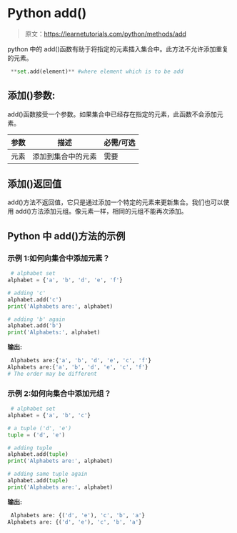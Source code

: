 # Python add()

> 原文：<https://learnetutorials.com/python/methods/add>

python 中的 add()函数有助于将指定的元素插入集合中。此方法不允许添加重复的元素。

```py
 **set.add(element)** #where element which is to be add 

```

## 添加()参数:

add()函数接受一个参数。如果集合中已经存在指定的元素，此函数不会添加元素。

| 参数 | 描述 | 必需/可选 |
| --- | --- | --- |
| 元素 | 添加到集合中的元素 | 需要 |

## 添加()返回值

add()方法不返回值，它只是通过添加一个特定的元素来更新集合。我们也可以使用 add()方法添加元组。像元素一样，相同的元组不能再次添加。

## Python 中 add()方法的示例

### 示例 1:如何向集合中添加元素？

```py
 # alphabet set
alphabet = {'a', 'b', 'd', 'e', 'f'}

# adding 'c'
alphabet.add('c')
print('Alphabets are:', alphabet)

# adding 'b' again
alphabet.add('b')
print('Alphabets:', alphabet) 

```

**输出:**

```py
 Alphabets are:{'a', 'b', 'd', 'e', 'c', 'f'}
Alphabets are:{'a', 'b', 'd', 'e', 'c', 'f'}
# The order may be different 
```

### 示例 2:如何向集合中添加元组？

```py
 # alphabet set
alphabet = {'a', 'b', 'c'}

# a tuple ('d', 'e')
tuple = ('d', 'e')

# adding tuple
alphabet.add(tuple)
print('Alphabets are:', alphabet)

# adding same tuple again
alphabet.add(tuple)
print('Alphabets are:', alphabet) 

```

**输出:**

```py
 Alphabets are: {('d', 'e'), 'c', 'b', 'a'}
Alphabets are: {('d', 'e'), 'c', 'b', 'a'} 
```